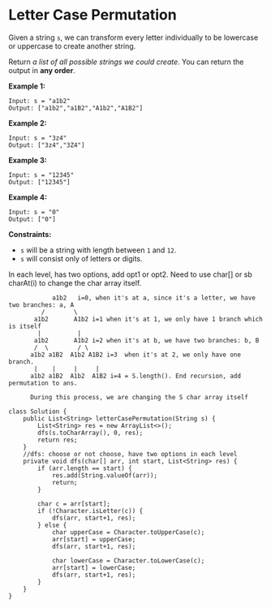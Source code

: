 # Letter Case Permutation



Given a string `s`, we can transform every letter individually to be lowercase or uppercase to create another string.

Return _a list of all possible strings we could create_. You can return the output in **any order**.

**Example 1:**

```
Input: s = "a1b2"
Output: ["a1b2","a1B2","A1b2","A1B2"]
```

**Example 2:**

```
Input: s = "3z4"
Output: ["3z4","3Z4"]
```

**Example 3:**

```
Input: s = "12345"
Output: ["12345"]
```

**Example 4:**

```
Input: s = "0"
Output: ["0"]
```

**Constraints:**

* `s` will be a string with length between `1` and `12`.
* `s` will consist only of letters or digits.

In each level, has two options, add opt1 or opt2. Need to use char\[] or sb charAt(i) to change the char array itself.

```
            a1b2   i=0, when it's at a, since it's a letter, we have two branches: a, A
         /        \
       a1b2       A1b2 i=1 when it's at 1, we only have 1 branch which is itself
        |          |   
       a1b2       A1b2 i=2 when it's at b, we have two branches: b, B
       /  \        / \
      a1b2 a1B2  A1b2 A1B2 i=3  when it's at 2, we only have one branch.
       |    |     |     |
      a1b2 a1B2  A1b2  A1B2 i=4 = S.length(). End recursion, add permutation to ans. 
      
      During this process, we are changing the S char array itself
```

```
class Solution {
    public List<String> letterCasePermutation(String s) {
        List<String> res = new ArrayList<>();
        dfs(s.toCharArray(), 0, res);
        return res;
    }
    //dfs: choose or not choose, have two options in each level
    private void dfs(char[] arr, int start, List<String> res) {
        if (arr.length == start) {
            res.add(String.valueOf(arr));
            return;
        }
        
        char c = arr[start];
        if (!Character.isLetter(c)) {
            dfs(arr, start+1, res);
        } else {
            char upperCase = Character.toUpperCase(c);
            arr[start] = upperCase;
            dfs(arr, start+1, res);
            
            char lowerCase = Character.toLowerCase(c);
            arr[start] = lowerCase;
            dfs(arr, start+1, res);
        }
    }
}
```
